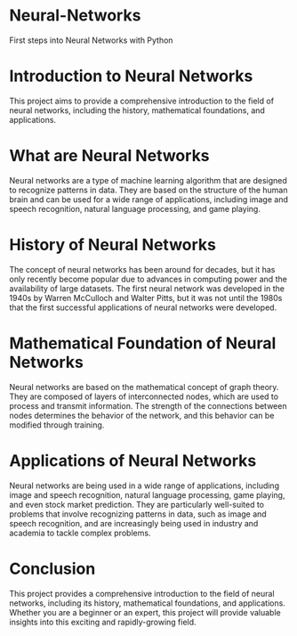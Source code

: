 # Neural-Networks
First steps into Neural Networks with Python

# Introduction to Neural Networks
This project aims to provide a comprehensive introduction to the field of neural networks, including the history, mathematical foundations, and applications.

# What are Neural Networks
Neural networks are a type of machine learning algorithm that are designed to recognize patterns in data. They are based on the structure of the human brain and can be used for a wide range of applications, including image and speech recognition, natural language processing, and game playing.

# History of Neural Networks
The concept of neural networks has been around for decades, but it has only recently become popular due to advances in computing power and the availability of large datasets. The first neural network was developed in the 1940s by Warren McCulloch and Walter Pitts, but it was not until the 1980s that the first successful applications of neural networks were developed.

# Mathematical Foundation of Neural Networks
Neural networks are based on the mathematical concept of graph theory. They are composed of layers of interconnected nodes, which are used to process and transmit information. The strength of the connections between nodes determines the behavior of the network, and this behavior can be modified through training.

# Applications of Neural Networks
Neural networks are being used in a wide range of applications, including image and speech recognition, natural language processing, game playing, and even stock market prediction. They are particularly well-suited to problems that involve recognizing patterns in data, such as image and speech recognition, and are increasingly being used in industry and academia to tackle complex problems.

# Conclusion
This project provides a comprehensive introduction to the field of neural networks, including its history, mathematical foundations, and applications. Whether you are a beginner or an expert, this project will provide valuable insights into this exciting and rapidly-growing field.

